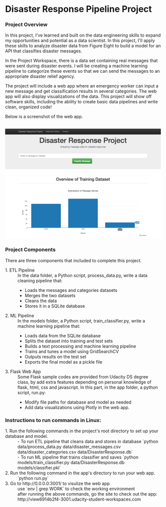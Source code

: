 # Disaster Response Pipeline Project

### Project Overview
<p>In this project, I've learned and built on the data engineering skills to expand my opportunities and potential as a data scientist. In this project, I'll apply these skills to analyze disaster data from Figure Eight to build a model for an API that classifies disaster messages.<br>

<p>In the Project Workspace, there is a data set containing real messages that were sent during disaster events. I will be creating a machine learning pipeline to categorize these events so that we can send the messages to an appropriate disaster relief agency.<br>

<p>The project will include a web app where an emergency worker can input a new message and get classification results in several categories. The web app will also display visualizations of the data. This project will show off software skills, including the ability to create basic data pipelines and write clean, organized code!<br></p>

<p>Below is a screenshot of the web app.</p><br>
<img src="disasterapp_example.png" alt="DisasterResponseAppExample">

### Project Components
<p>There are three components that included to complete this project.</p>
<dl>
 <dt>1. ETL Pipeline</dt>
  <dd>In the data folder, a Python script, process_data.py, write a data cleaning pipeline that:
    <ul>
      <li>Loads the messages and categories datasets</li>
      <li>Merges the two datasets</li>
      <li>Cleans the data</li>
      <li>Stores it in a SQLite database</li>
    </ul>
  </dd>
<dt>2. ML Pipeline</dt>
  <dd>In the models folder, a Python script, train_classifier.py, write a machine learning pipeline that:
    <ul>
      <li>Loads data from the SQLite database</li>
      <li>Splits the dataset into training and test sets</li>
      <li>Builds a text processing and machine learning pipeline</li>
      <li>Trains and tunes a model using GridSearchCV</li>
      <li>Outputs results on the test set</li>
      <li>Exports the final model as a pickle file</li>
   </ul>
  </dd>
<dt>3. Flask Web App</dt>
<dd> Some Flask sample codes are provided from Udacity DS degree class, by add extra features depending on personal knowledge of flask, html, css and javascript. In this part, in the app folder, a python script, run.py:
  <ul>
    <li>Modify file paths for database and model as needed</li>
    <li>Add data visualizations using Plotly in the web app.</li>
  </ul>
</dd>
</dl>

### Instructions to run commands in Linux:
<dl>
  <dt>1. Run the following commands in the project's root directory to set up your database and model.</dt>
   <dd> - To run ETL pipeline that cleans data and stores in database
        `python data/process_data.py data/disaster_messages.csv data/disaster_categories.csv data/DisasterResponse.db`</dd>
   <dd> - To run ML pipeline that trains classifier and saves
        `python models/train_classifier.py data/DisasterResponse.db models/classifier.pkl`</dd>
  <dt>2. Run the following command in the app's directory to run your web app.</dt>
    <dd>`python run.py`</dd>
  <dt>3. Go to http://0.0.0.0:3001/ to visulize the web app </dt>
    <dd>use `env | grep WORK` to check the working environment </dd>
    <dd>after running the above commands, go the site to check out the app:
        http://view6914b2f4-3001.udacity-student-workspaces.com</dd>
</dl>

